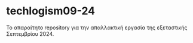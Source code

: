 # techlogism09-24
Το απαραίτητο repository για την απαλλακτική εργασία της εξεταστικής Σεπτεμβρίου 2024.
